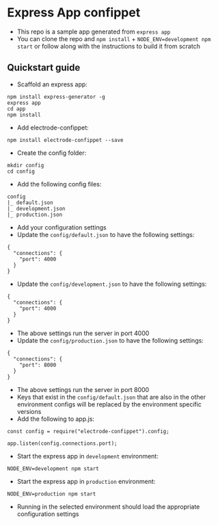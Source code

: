 # Express App confippet
- This repo is a sample app generated from `express app`
- You can clone the repo and `npm install` + `NODE_ENV=development npm start` or follow along with the instructions to build it from scratch

## Quickstart guide

- Scaffold an express app: 

```
npm install express-generator -g
express app
cd app 
npm install 
```

- Add electrode-confippet: 

```
npm install electrode-confippet --save
```

- Create the config folder: 

```
mkdir config
cd config
```

- Add the following config files: 

```
config
|_ default.json
|_ development.json
|_ production.json
```

- Add your configuration settings 
- Update the `config/default.json` to have the following settings: 

```
{
  "connections": {
    "port": 4000
  }
}
```

- Update the `config/development.json` to have the following settings: 

```
{
  "connections": {
    "port": 4000
  }
}
```

- The above settings run the server in port 4000
- Update the `config/production.json` to have the following settings: 

```
{
  "connections": {
    "port": 8000
  }
}
```

- The above settings run the server in port 8000
- Keys that exist in the `config/default.json` that are also in the other environment configs will be replaced by the environment specific versions
- Add the following to app.js: 

```
const config = require("electrode-confippet").config;

app.listen(config.connections.port);
```

- Start the express app in `development` environment: 

```
NODE_ENV=development npm start
```

- Start the express app in `production` environment: 

```
NODE_ENV=production npm start
```

- Running in the selected environment should load the appropriate configuration settings
